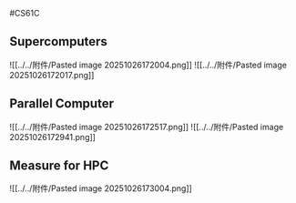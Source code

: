 #CS61C 
## Supercomputers
![[../../附件/Pasted image 20251026172004.png]]
![[../../附件/Pasted image 20251026172017.png]]

## Parallel Computer
![[../../附件/Pasted image 20251026172517.png]] 
![[../../附件/Pasted image 20251026172941.png]]

## Measure for HPC
![[../../附件/Pasted image 20251026173004.png]]